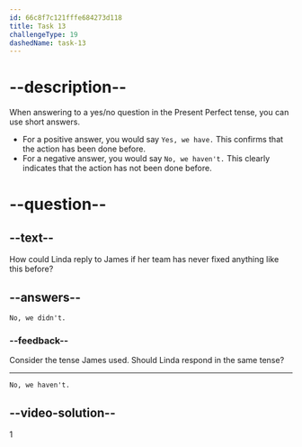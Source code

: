 ```yaml
---
id: 66c8f7c121fffe684273d118
title: Task 13
challengeType: 19
dashedName: task-13
---
```

<!-- (Audio) James: Have we fixed anything like this before? -->

# --description--

When answering to a yes/no question in the Present Perfect tense, you can use short answers.

- For a positive answer, you would say `Yes, we have.` This confirms that the action has been done before.
- For a negative answer, you would say `No, we haven't.` This clearly indicates that the action has not been done before.

# --question--

## --text--

How could Linda reply to James if her team has never fixed anything like this before?

## --answers--

`No, we didn't.`

### --feedback--

Consider the tense James used. Should Linda respond in the same tense?

---

`No, we haven't.`

## --video-solution--

1
